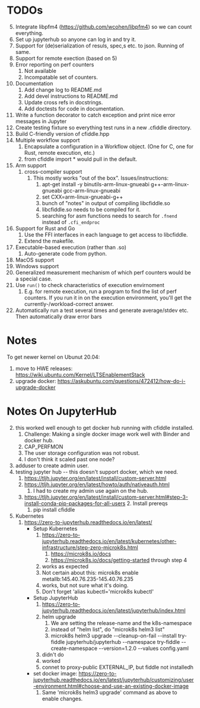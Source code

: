 # TODOs

5. Integrate libpfm4 (https://github.com/wcohen/libpfm4) so we can count everything.
2. Set up jupyterhub so anyone can log in and try it. 
1. Support for (de)serialization of resuls, spec,s etc. to json.  Running of same.
2. Support for remote exection (based on 5)
3. Error reporting on perf counters
	1.  Not available
	2.  Incompatable set of counters.
4. Documentation
   1.  Add change log to README.md
   2.  Add devel instructions to README.md
   3.  Update cross refs in docstrings.
   4.  Add doctests for code in documentation.
4. Write a function decorator to catch exception and print nice error messages in Jupyter
5. Create testing fixture so everything test runs in a new .cfiddle directory.
4. Build C-friendly version of cfiddle.hpp
6. Multiple workflow support
   1. Encapsulate a configuration in a Workflow object. (One for C, one for Rust,  remote execution, etc.)
   2. from cfiddle import * would pull in the default.
7. Arm support
   1. cross-compiler support
	  1. This mostly works "out of the box".  Issues/instructions:
		  1. apt-get install -y binutils-arm-linux-gnueabi g++-arm-linux-gnueabi gcc-arm-linux-gnueabi
		  2. set CXX=arm-linux-gnueabi-g++
		  3. bunch of "notes" in output of compiling libcfiddle.so
	      2. libcfiddle.so needs to be compiled for it.
		  3. searching for asm functions needs to search for `.fnend` instead of `.cfi_endproc`
8. Support for Rust and Go
   1. Use the FFI interfaces in each language to get access to libcfiddle.
   2. Extend the makefile.
9. Executable-based execution (rather than .so)
   1. Auto-generate code from python.
10. MacOS support
11. Windows support
12. Generalized measurement mechanism of which perf counters would be a special case.
13. Use `run()` to check characteristics of execution envirnoment
	1.  E.g. for remote execution, run a program to find the list of perf
        counters.  If you run it in on the execution environment, you'll get
        the currently-/workload-correct answer.
14. Automatically run a test several times and generate average/stdev etc.  Then automatically draw error bars		

# Notes

To get newer kernel on Ubunut 20.04:

1.  move to HWE releases: https://wiki.ubuntu.com/Kernel/LTSEnablementStack
2.  upgrade docker: https://askubuntu.com/questions/472412/how-do-i-upgrade-docker


   
# Notes On JupyterHub

2.  this worked  well enough to get docker hub running with cfiddle installed.
	1.  Challenge:  Making a single docker image work well with Binder and docker hub.
	2.  CAP_PERFMON
	3.  The user storage configuration was not robust.
	3.  I don't think it scaled past one node?
1.  adduser to create admin user.
1.  testing jupyter hub -- this doesn't support docker, which we need.
	1.  https://tljh.jupyter.org/en/latest/install/custom-server.html
	2.  https://tljh.jupyter.org/en/latest/howto/auth/nativeauth.html
		1.  I had to create my admin use again on the hub.
	3.  https://tljh.jupyter.org/en/latest/install/custom-server.html#step-3-install-conda-pip-packages-for-all-users
		2.  Install prereqs
		1.  pip install cfiddle
 2. Kubernetes
	1.  https://zero-to-jupyterhub.readthedocs.io/en/latest/
		* Setup Kubernetes
			1.  https://zero-to-jupyterhub.readthedocs.io/en/latest/kubernetes/other-infrastructure/step-zero-microk8s.html
				1.  https://microk8s.io/docs
				3.  https://microk8s.io/docs/getting-started  through step 4
			2.  works as expected
			3.  Not certain about this:  microk8s enable metallb:145.40.76.235-145.40.76.235
			4.  works, but not sure what it's doing.
			5.  Don't forget 'alias kubectl='microk8s kubectl'
		*  Setup JupyterHub
			1.  https://zero-to-jupyterhub.readthedocs.io/en/latest/jupyterhub/index.html
			2.  helm upgrade
				 1.  We are setting the release-name and the k8s-namespace
				 2.  instead of "helm list", do "microk8s helm3 list"
				 3.  microk8s helm3 upgrade --cleanup-on-fail   --install try-fiddle jupyterhub/jupyterhub   --namespace try-fiddle   --create-namespace   --version=1.2.0   --values config.yaml 
			3.  didn't do
			4.  worked
			5.  connet to proxy-public EXTERNAL_IP, but fiddle not installedh
		* set docker image: https://zero-to-jupyterhub.readthedocs.io/en/latest/jupyterhub/customizing/user-environment.html#choose-and-use-an-existing-docker-image
			1.  Same 'microk8s helm3 upgrade' command as above to enable changes.

